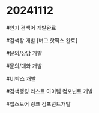 # 20241112

#인기 검색어 개발완료

#검색창 개발 [버그 핫픽스 완료]

#문의/상담 개발

#문의/대화 개발

#UI박스 개발

#검색랭킹 리스트 아이템 컴포넌트 개발

#앱스토어 링크 컴포넌트개발
